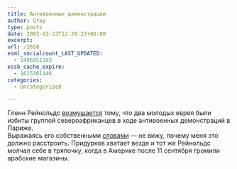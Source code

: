 ```yaml
---
title: Антивоенные демонстрации
author: Gray
type: posts
date: 2003-03-23T12:29:22+00:00
excerpt:
url: /2658
esml_socialcount_LAST_UPDATED:
  - 1496951163
essb_cache_expire:
  - 1615361446
categories:
  - Uncategorized

---
```








Гленн Рейнольдс <a href="http://www.instapundit.com/archives/008390.php" target="_blank">возмущается</a> тому, что два молодых еврея были избиты группой североафриканцев в ходе антивоенных демонстраций в Париже.  
Выражаясь его собственными <a href="http://www.searchengines.ru/blog/archives/000446.html" target="_blank">словами</a> &#8212; не вижу, почему меня это должно расстроить. Придурков хватает везде и тот же Рейнольдс молчал себе в тряпочку, когда в Америке после 11 сентября громили арабские магазины.